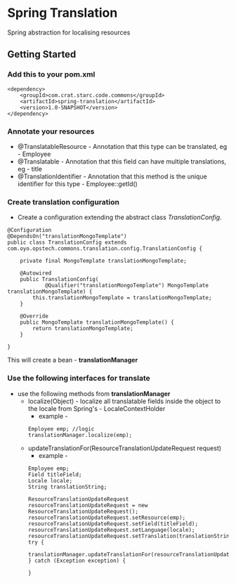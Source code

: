 # Spring Translation 

Spring abstraction for localising resources

## Getting Started


### Add this to your pom.xml

```
<dependency>
    <groupId>com.crat.starc.code.commons</groupId>
    <artifactId>spring-translation</artifactId>
    <version>1.0-SNAPSHOT</version>
</dependency>
```

### Annotate your resources
  * @TranslatableResource - Annotation that this type can be translated, eg - Employee
  * @Translatable - Annotation that this field can have multiple translations, eg - title
  * @TranslationIdentifier - Annotation that this method is the unique identifier for this type - Employee::getId()

### Create translation configuration
  * Create a configuration extending the abstract class *TranslationConfig*.

```
@Configuration
@DependsOn("translationMongoTemplate")
public class TranslationConfig extends com.oyo.opstech.commons.translation.config.TranslationConfig {

    private final MongoTemplate translationMongoTemplate;

    @Autowired
    public TranslationConfig(
            @Qualifier("translationMongoTemplate") MongoTemplate translationMongoTemplate) {
        this.translationMongoTemplate = translationMongoTemplate;
    }

    @Override
    public MongoTemplate translationMongoTemplate() {
        return translationMongoTemplate;
    }

}
```

This will create a bean - **translationManager**

### Use the following interfaces for translate

* use the following methods from **translationManager**
  * localize(Object) - localize all translatable fields inside the object to the locale from Spring's - LocaleContextHolder
    * example -
    ```
    Employee emp; //logic
    translationManager.localize(emp);
    ```
  * updateTranslationFor(ResourceTranslationUpdateRequest request)
    * example -
    ```
    Employee emp;
    Field titleField;
    Locale locale;
    String translationString;

    ResourceTranslationUpdateRequest resourceTranslationUpdateRequest = new ResourceTranslationUpdateRequest();
    resourceTranslationUpdateRequest.setResource(emp);
    resourceTranslationUpdateRequest.setField(titleField);
    resourceTranslationUpdateRequest.setLanguage(locale);
    resourceTranslationUpdateRequest.setTranslation(translationString);
    try {
        translationManager.updateTranslationFor(resourceTranslationUpdateRequest);
    } catch (Exception exception) {

    }
    ```

